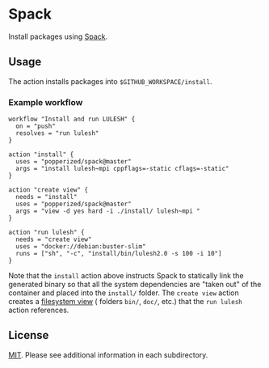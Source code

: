 # Spack

Install packages using [Spack](https://github.com/spack/spack).

## Usage

The action installs packages into `$GITHUB_WORKSPACE/install`.

### Example workflow

```hcl
workflow "Install and run LULESH" {
  on = "push"
  resolves = "run lulesh"
}

action "install" {
  uses = "popperized/spack@master"
  args = "install lulesh~mpi cppflags=-static cflags=-static"
}

action "create view" {
  needs = "install"
  uses = "popperized/spack@master"
  args = "view -d yes hard -i ./install/ lulesh~mpi "
}

action "run lulesh" {
  needs = "create view"
  uses = "docker://debian:buster-slim"
  runs = ["sh", "-c", "install/bin/lulesh2.0 -s 100 -i 10"]
}
```

Note that the `install` action above instructs Spack to statically 
link the generated binary so that all the system dependencies are 
"taken out" of the container and placed into the `install/` folder. 
The `create view` action creates a [filesystem view][view] ( folders 
`bin/`, `doc/`, etc.) that the `run lulesh` action references.

## License

[MIT](LICENSE). Please see additional information in each 
subdirectory.

[view]: https://spack.readthedocs.io/en/v0.12.1/workflows.html#filesystem-views
